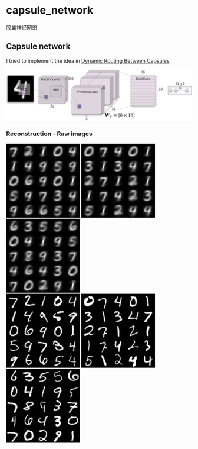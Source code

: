 # capsule_network
胶囊神经网络
## Capsule network
I tried to implement the idea in [Dynamic Routing Between Capsules](https://arxiv.org/abs/1710.09829)

<img src="output/capsNet.png">

### Reconstruction - Raw images
<img src="output/recon_image_1.png" width=200px> <img src="output/recon_image_2.png" width=200px> <img src="output/recon_image_3.png" width=200px>  
<img src="output/test_image_1.png" width=200px> <img src="output/test_image_2.png" width=200px> <img src="output/test_image_3.png" width=200px> 
